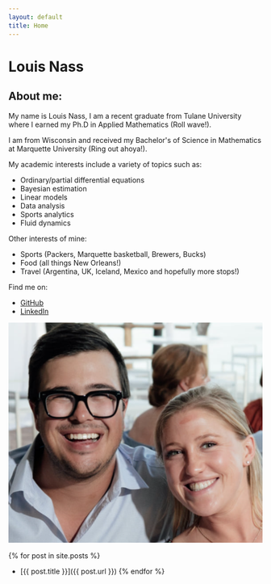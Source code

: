 ```yaml
---
layout: default
title: Home
---
```


# Louis Nass

## About me:

My name is Louis Nass, I am a recent graduate from Tulane University where I earned my Ph.D in Applied Mathematics (Roll wave!).

I am from Wisconsin and received my Bachelor's of Science in Mathematics at Marquette University (Ring out ahoya!).

My academic interests include a variety of topics such as:
* Ordinary/partial differential equations
* Bayesian estimation
* Linear models
* Data analysis
* Sports analytics
* Fluid dynamics

Other interests of mine:
* Sports (Packers, Marquette basketball, Brewers, Bucks)
* Food (all things New Orleans!)
* Travel (Argentina, UK, Iceland, Mexico and hopefully more stops!)

Find me on:
* [GitHub](https://github.com/louisnass/louisnass.github.io/)
* [LinkedIn](https://www.linkedin.com/in/louis-nass-5362482b5/)

![MeAndAnna](https://raw.githubusercontent.com/louisnass/louisnass.github.io/master/MeAndAnna.png)

{% for post in site.posts %}
- [{{ post.title }}]({{ post.url }})
{% endfor %}
